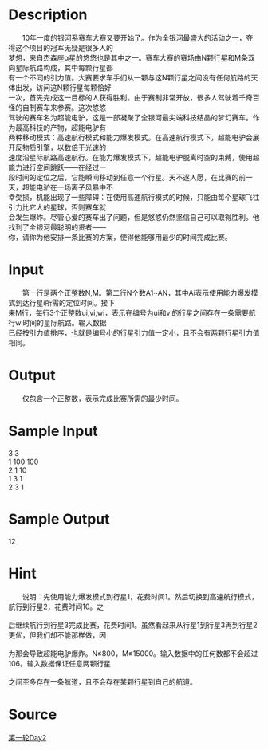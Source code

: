 
# Description

<div class="content"><p>　　10年一度的银河系赛车大赛又要开始了。作为全银河最盛大的活动之一，夺得这个项目的冠军无疑是很多人的<br/>
梦想，来自杰森座α星的悠悠也是其中之一。赛车大赛的赛场由N颗行星和M条双向星际航路构成，其中每颗行星都<br/>
有一个不同的引力值。大赛要求车手们从一颗与这N颗行星之间没有任何航路的天体出发，访问这N颗行星每颗恰好<br/>
一次，首先完成这一目标的人获得胜利。由于赛制非常开放，很多人驾驶着千奇百怪的自制赛车来参赛。这次悠悠<br/>
驾驶的赛车名为超能电驴，这是一部凝聚了全银河最尖端科技结晶的梦幻赛车。作为最高科技的产物，超能电驴有<br/>
两种移动模式：高速航行模式和能力爆发模式。在高速航行模式下，超能电驴会展开反物质引擎，以数倍于光速的<br/>
速度沿星际航路高速航行。在能力爆发模式下，超能电驴脱离时空的束缚，使用超能力进行空间跳跃——在经过一<br/>
段时间的定位之后，它能瞬间移动到任意一个行星。天不遂人愿，在比赛的前一天，超能电驴在一场离子风暴中不<br/>
幸受损，机能出现了一些障碍：在使用高速航行模式的时候，只能由每个星球飞往引力比它大的星球，否则赛车就<br/>
会发生爆炸。尽管心爱的赛车出了问题，但是悠悠仍然坚信自己可以取得胜利。他找到了全银河最聪明的贤者——<br/>
你，请你为他安排一条比赛的方案，使得他能够用最少的时间完成比赛。</p></div>

# Input

<div class="content"><p>　　第一行是两个正整数N,M。第二行N个数A1~AN，其中Ai表示使用能力爆发模式到达行星i所需的定位时间。接下<br/>
来M行，每行3个正整数ui,vi,wi，表示在编号为ui和vi的行星之间存在一条需要航行wi时间的星际航路。输入数据<br/>
已经按引力值排序，也就是编号小的行星引力值一定小，且不会有两颗行星引力值相同。</p></div>

# Output

<div class="content"><p>　　仅包含一个正整数，表示完成比赛所需的最少时间。</p></div>

# Sample Input

<div class="content"><span class="sampledata">3 3 <br/>
1 100 100 <br/>
2 1 10 <br/>
1 3 1 <br/>
2 3 1 </span></div>

# Sample Output

<div class="content"><span class="sampledata">12</span></div>

# Hint

<div class="content"><p></p><p>　　说明：先使用能力爆发模式到行星1，花费时间1。然后切换到高速航行模式，航行到行星2，花费时间10。之<br/><br/>
后继续航行到行星3完成比赛，花费时间1。虽然看起来从行星1到行星3再到行星2更优，但我们却不能那样做，因<br/><br/>
为那会导致超能电驴爆炸。N≤800，M≤15000。输入数据中的任何数都不会超过106。输入数据保证任意两颗行星<br/><br/>
之间至多存在一条航道，且不会存在某颗行星到自己的航道。</p><p></p></div>

# Source

<div class="content"><p><a href="problemset.php?search=第一轮Day2">第一轮Day2</a></p></div>

